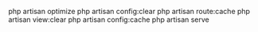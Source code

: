 php artisan optimize
php artisan config:clear
php artisan route:cache
php artisan view:clear
php artisan config:cache
php artisan serve
